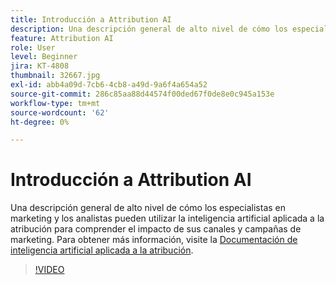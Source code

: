 ```yaml
---
title: Introducción a Attribution AI
description: Una descripción general de alto nivel de cómo los especialistas en marketing y los analistas pueden utilizar la inteligencia artificial aplicada a la atribución para comprender el impacto de sus canales y campañas de marketing.
feature: Attribution AI
role: User
level: Beginner
jira: KT-4808
thumbnail: 32667.jpg
exl-id: abb4a09d-7cb6-4cb8-a49d-9a6f4a654a52
source-git-commit: 286c85aa88d44574f00ded67f0de8e0c945a153e
workflow-type: tm+mt
source-wordcount: '62'
ht-degree: 0%

---
```


# Introducción a Attribution AI

Una descripción general de alto nivel de cómo los especialistas en marketing y los analistas pueden utilizar la inteligencia artificial aplicada a la atribución para comprender el impacto de sus canales y campañas de marketing. Para obtener más información, visite la [Documentación de inteligencia artificial aplicada a la atribución](https://experienceleague.adobe.com/docs/experience-platform/intelligent-services/attribution-ai/overview.html?lang=es).

>[!VIDEO](https://video.tv.adobe.com/v/36562?learn=on&enablevpops&captions=spa)
